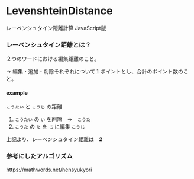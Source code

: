 # LevenshteinDistance
レーベンシュタイン距離計算 JavaScript版

### レーベンシュタイン距離とは？

２つのワードにおける編集距離のこと。

→ 編集・追加・削除それぞれについて１ポイントとし、合計のポイント数のこと。

#### example

`こうたい` と `こうじ` の距離

1. `こうたい` の `い` を削除　→　`こうた`
2. `こうた` の `た` を `じ` に編集 `こうじ`

上記より、レーベンシュタイン距離は　__2__


### 参考にしたアルゴリズム

https://mathwords.net/hensyukyori
